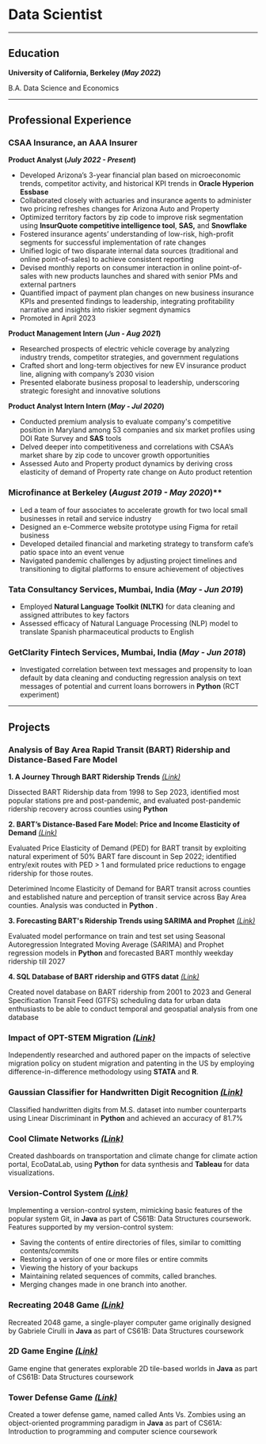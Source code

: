 # Data Scientist

* * * *

## Education
**University of California, Berkeley (_May 2022_)**


B.A. Data Science and Economics

* * * *

## Professional Experience
### CSAA Insurance, an AAA Insurer
**Product Analyst (_July 2022 - Present_)**
- Developed Arizona’s 3-year financial plan based on microeconomic trends, competitor activity, and historical KPI trends in **Oracle Hyperion Essbase**
- Collaborated closely with actuaries and insurance agents to administer two pricing refreshes changes for Arizona Auto and Property
- Optimized territory factors by zip code to improve risk segmentation using **InsurQuote competitive intelligence tool**, **SAS,** and **Snowflake**
- Fostered insurance agents’ understanding of low-risk, high-profit segments for successful implementation of rate changes
- Unified logic of two disparate internal data sources (traditional and online point-of-sales) to achieve consistent reporting 
- Devised monthly reports on consumer interaction in online point-of-sales with new products launches and shared with senior PMs and external partners
- Quantified impact of payment plan changes on new business insurance KPIs and presented findings to leadership, integrating profitability narrative and insights into riskier segment dynamics
- Promoted in April 2023

**Product Management Intern (_Jun - Aug 2021_)**

- Researched prospects of electric vehicle coverage by analyzing industry trends, competitor strategies, and government regulations
- Crafted short and long-term objectives for new EV insurance product line, aligning with company’s 2030 vision
- Presented elaborate business proposal to leadership, underscoring strategic foresight and innovative solutions

**Product Analyst Intern Intern (_May - Jul 2020_)**

- Conducted premium analysis to evaluate company's competitive position in Maryland among 53 companies and six market profiles using DOI Rate Survey and **SAS** tools
- Delved deeper into competitiveness and correlations with CSAA’s market share by zip code to uncover growth opportunities
- Assessed Auto and Property product dynamics by deriving cross elasticity of demand of Property rate change on Auto product retention

### Microfinance at Berkeley (_August 2019 - May 2020_)**
- Led a team of four associates to accelerate growth for two local small businesses in retail and service industry 
- Designed an e-Commerce website prototype using Figma for retail business
- Developed detailed financial and marketing strategy to transform cafe’s patio space into an event venue 
- Navigated pandemic challenges by adjusting project timelines and transitioning to digital platforms to ensure achievement of objectives

### Tata Consultancy Services, Mumbai, India (_May - Jun 2019_)

- Employed **Natural Language Toolkit (NLTK)** for data cleaning and assigned attributes to key factors
- Assessed efficacy of Natural Language Processing (NLP) model to translate Spanish pharmaceutical products to English 

### GetClarity Fintech Services, Mumbai, India (_May - Jun 2018_)

- Investigated correlation between text messages and propensity to loan default by data cleaning and conducting regression analysis on text messages of potential and current loans borrowers in **Python** (RCT experiment)

* * * *

## Projects

### Analysis of Bay Area Rapid Transit (BART) Ridership and Distance-Based Fare Model

**1. A Journey Through BART Ridership Trends**
[_(Link)_](https://medium.com/@atmikapai/a-journey-through-bart-ridership-trends-5cfdd0819c0c)

Dissected BART Ridership data from 1998 to Sep 2023, identified most popular stations pre and post-pandemic, and evaluated post-pandemic ridership recovery across counties using **Python**

**2. BART’s Distance-Based Fare Model: Price and Income Elasticity of Demand** [_(Link)_](https://medium.com/@atmikapai/understanding-barts-distance-based-fare-model-d78751ca8454)

Evaluated Price Elasticity of Demand (PED) for BART transit by exploiting natural experiment of 50% BART fare discount in Sep 2022; identified entry/exit routes with PED > 1 and formulated price reductions to engage ridership for those routes.

Deterimined Income Elasticity of Demand for BART transit across counties and established nature and perception of transit service across Bay Area counties. Analysis was conducted in **Python** .

**3. Forecasting BART's Ridership Trends using SARIMA and Prophet** [_(Link)_](https://medium.com/@atmikapai/forecasting-bart-ridership-sarmix-vs-prophet-8fdfae5f24bc)

Evaluated model performance on train and test set using Seasonal Autoregression Integrated Moving Average (SARIMA) and Prophet regression models in **Python** and forecasted BART monthly weekday ridership till 2027   

**4. SQL Database of BART ridership and GTFS datat** [_(Link)_](https://medium.com/@atmikapai/sql-database-for-bart-ridership-and-scheduling-data-8fadb40efc51)

Created novel database on BART ridership from 2001 to 2023 and General Specification Transit Feed (GTFS) scheduling data for urban data enthusiasts to be able to conduct temporal and geospatial analysis from one database

### Impact of OPT-STEM Migration [_(Link)_](https://drive.google.com/file/d/118bfGKnELZRF4oGHpZtPU3rMLqZk8e_d/view)

Independently researched and authored paper on the impacts of selective migration policy on student migration and patenting in the US by employing difference-in-difference methodology using **STATA** and **R**.

### Gaussian Classifier for Handwritten Digit Recognition  [_(Link)_](https://github.com/atmikapai13/CS189/blob/main/cs189%20hw0.py)

Classified handwritten digits from M.S. dataset into number counterparts using Linear Discriminant in **Python** and achieved an accuracy of 81.7%

### Cool Climate Networks [_(Link)_](https://coolclimate.berkeley.edu/)

Created dashboards on transportation and climate change for climate action portal, EcoDataLab, using **Python** for data synthesis and **Tableau** for data visualizations.

###  Version-Control System [_(Link)_](https://github.com/atmikapai13/CS61BL-Data-Structures/tree/main/Proj2%20-%20Gitlet)
Implementing a version-control system, mimicking basic features of the popular system Git, in **Java** as part of CS61B: Data Structures coursework. Features supported by my version-control system: 
- Saving the contents of entire directories of files, similar to comitting contents/commits
- Restoring a version of one or more files or entire commits
- Viewing the history of your backups
- Maintaining related sequences of commits, called branches.
- Merging changes made in one branch into another.

### Recreating 2048 Game [_(Link)_](https://github.com/atmikapai13/CS61BL-Data-Structures/tree/main/Proj0%20-%20Recreating%202048)

Recreated 2048 game, a single-player computer game originally designed by Gabriele Cirulli in **Java** as part of CS61B: Data Structures coursework

### 2D Game Engine [_(Link)_](https://github.com/atmikapai13/CS61BL-Data-Structures/tree/main/Proj3%20-%20BYOW)

Game engine that generates explorable 2D tile-based worlds in **Java** as part of CS61B: Data Structures coursework

### Tower Defense Game [_(Link)_](https://github.com/atmikapai13/CS61A-Intro-to-Computer-Programs/tree/main/Proj3%20-%20Ants%20Vs.%20Zombies)

Created a tower defense game, named called Ants Vs. Zombies using an object-oriented programming paradigm in **Java** as part of CS61A: Introduction to programming and computer science coursework











